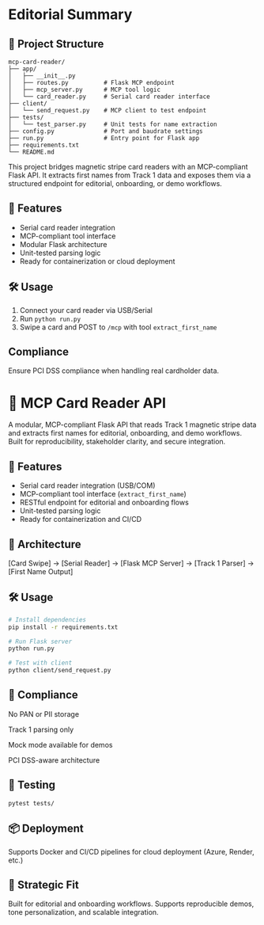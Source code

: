
# Editorial Summary

## 🧱 Project Structure
```
mcp-card-reader/
├── app/
│   ├── __init__.py
│   ├── routes.py          # Flask MCP endpoint
│   ├── mcp_server.py      # MCP tool logic
│   └── card_reader.py     # Serial card reader interface
├── client/
│   └── send_request.py    # MCP client to test endpoint
├── tests/
│   └── test_parser.py     # Unit tests for name extraction
├── config.py              # Port and baudrate settings
├── run.py                 # Entry point for Flask app
├── requirements.txt
└── README.md
```

This project bridges magnetic stripe card readers with an MCP-compliant Flask API. It extracts first names from Track 1 data and exposes them via a structured endpoint for editorial, onboarding, or demo workflows.

## 🚀 Features
- Serial card reader integration
- MCP-compliant tool interface
- Modular Flask architecture
- Unit-tested parsing logic
- Ready for containerization or cloud deployment

## 🛠 Usage
1. Connect your card reader via USB/Serial
2. Run `python run.py`
3. Swipe a card and POST to `/mcp` with tool `extract_first_name`

## Compliance
Ensure PCI DSS compliance when handling real cardholder data.


# 🧠 MCP Card Reader API

A modular, MCP-compliant Flask API that reads Track 1 magnetic stripe data and extracts first names for editorial, onboarding, and demo workflows. Built for reproducibility, stakeholder clarity, and secure integration.

## 🚀 Features
- Serial card reader integration (USB/COM)
- MCP-compliant tool interface (`extract_first_name`)
- RESTful endpoint for editorial and onboarding flows
- Unit-tested parsing logic
- Ready for containerization and CI/CD

## 🧩 Architecture
[Card Swipe] → [Serial Reader] → [Flask MCP Server] → [Track 1 Parser] → [First Name Output]


## 🛠 Usage
```bash
# Install dependencies
pip install -r requirements.txt

# Run Flask server
python run.py

# Test with client
python client/send_request.py
```

## 🔐 Compliance

No PAN or PII storage

Track 1 parsing only

Mock mode available for demos

PCI DSS-aware architecture

## 🧪 Testing

```
pytest tests/

```

## 📦 Deployment
Supports Docker and CI/CD pipelines for cloud deployment (Azure, Render, etc.)

## 🧠 Strategic Fit
Built for editorial and onboarding workflows. Supports reproducible demos, tone personalization, and scalable integration.




